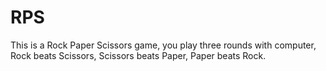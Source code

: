 # RPS
This is a Rock Paper Scissors game,
you play three rounds with computer, 
Rock beats Scissors,
Scissors beats Paper,
Paper beats Rock.
